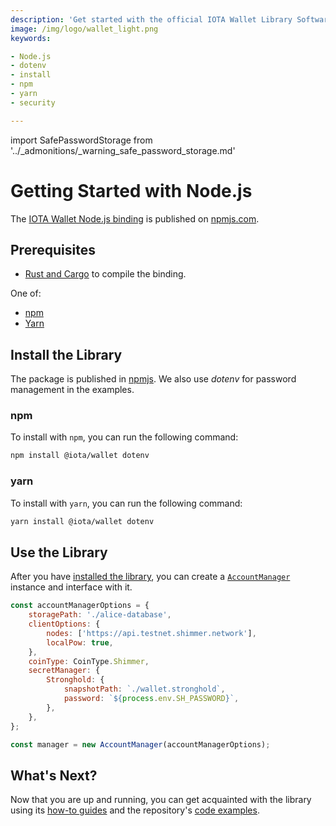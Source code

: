 ```yaml
---
description: 'Get started with the official IOTA Wallet Library Software Node.js binding.'
image: /img/logo/wallet_light.png
keywords:

- Node.js
- dotenv
- install
- npm
- yarn
- security

---
```

import SafePasswordStorage from '../_admonitions/_warning_safe_password_storage.md'

# Getting Started with Node.js

The [IOTA Wallet Node.js binding](https://www.npmjs.com/package/@iota/wallet) is published
on [npmjs.com](https://www.npmjs.com/).

<SafePasswordStorage />

## Prerequisites

* [Rust and Cargo](https://doc.rust-lang.org/cargo/getting-started/installation.html) to compile the binding.

One of:
* [npm](https://www.npmjs.com/)
* [Yarn](https://yarnpkg.com/)

## Install the Library

The package is published in [npmjs](https://www.npmjs.com/package/@iota/wallet). We also use _dotenv_ for password
management in the examples.

### npm

To install with `npm`, you can run the following command:

```bash
npm install @iota/wallet dotenv
```

### yarn

To install with `yarn`, you can run the following command:

```bash
yarn install @iota/wallet dotenv
```

## Use the Library

After you have [installed the library](#install-the-library), you can create
a [`AccountManager`](./../references/nodejs/classes/AccountManager.md)
instance and interface with it.

```javascript
const accountManagerOptions = {
    storagePath: './alice-database',
    clientOptions: {
        nodes: ['https://api.testnet.shimmer.network'],
        localPow: true,
    },
    coinType: CoinType.Shimmer,
    secretManager: {
        Stronghold: {
            snapshotPath: `./wallet.stronghold`,
            password: `${process.env.SH_PASSWORD}`,
        },
    },
};

const manager = new AccountManager(accountManagerOptions);
```

## What's Next?

Now that you are up and running, you can get acquainted with the library using
its [how-to guides](../how_tos/00_run_how_tos.mdx) and the
repository's [code examples](https://github.com/iotaledger/wallet.rs/tree/develop/bindings/nodejs/examples).
